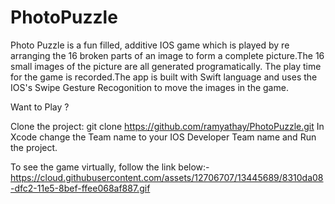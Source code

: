 # PhotoPuzzle
Photo Puzzle is a fun filled, additive IOS game which is played by re arranging the 16 broken parts of an image to form a complete picture.The 16 small images of the picture are all generated programatically. The play time for the game is recorded.The app is built with Swift language and uses the IOS's Swipe Gesture Recogonition to move the images in the game.

Want to Play ?

Clone the project: git clone https://github.com/ramyathay/PhotoPuzzle.git
In Xcode change the Team name to your IOS Developer Team name and Run the project.

To see the game virtually, follow the link below:- 
https://cloud.githubusercontent.com/assets/12706707/13445689/8310da08-dfc2-11e5-8bef-ffee068af887.gif
